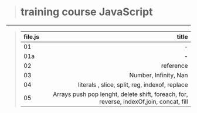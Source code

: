> #  training course __JavaScript__
----
> | file.js  | title |
> |:-|-:|
> | 01 | - |
> | 01a | - |
> | 02 | reference |
> | 03 | Number, Infinity, Nan|
> | 04 | literals , slice, split, reg, indexof, replace |
> | 05 | Arrays push pop lenght, delete shift, foreach, for, reverse, indexOf,join, concat, fill|


